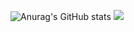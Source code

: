 
![Anurag's GitHub stats](https://github-readme-stats.vercel.app/api?username=kssgit&show_icons=true&theme=radical)
<a href="https://rustic-nurse-3ef.notion.site/6fc2df1ae4f74009a0ab627538c8c5c7" target="_blank"><img src="https://img.shields.io/badge/Portfolio-5D5D5D?style=flat&logo=Notion&logoColor=FFFFFF"/></a>
<!--
**kssgit/kssgit** is a ✨ _special_ ✨ repository because its `README.md` (this file) appears on your GitHub profile.

Here are some ideas to get you started:

- 🔭 I’m currently working on ...
- 🌱 I’m currently learning ...
- 👯 I’m looking to collaborate on ...
- 🤔 I’m looking for help with ...
- 💬 Ask me about ...
- 📫 How to reach me: ...
- 😄 Pronouns: ...
- ⚡ Fun fact: ...
-->
